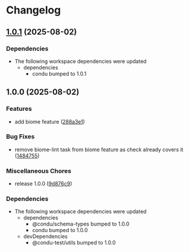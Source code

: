 # Changelog

## [1.0.1](https://github.com/niieani/condu/compare/@condu-feature/biome@1.0.0...@condu-feature/biome@1.0.1) (2025-08-02)


### Dependencies

* The following workspace dependencies were updated
  * dependencies
    * condu bumped to 1.0.1

## 1.0.0 (2025-08-02)


### Features

* add biome feature ([288a3e1](https://github.com/niieani/condu/commit/288a3e153f657f8c6250ec398a6953d4cec8003f))


### Bug Fixes

* remove biome-lint task from biome feature as check already covers it ([1484755](https://github.com/niieani/condu/commit/1484755344a5c5b1a7dd5bac7a1bda608392b497))


### Miscellaneous Chores

* release 1.0.0 ([9d876c9](https://github.com/niieani/condu/commit/9d876c9fba8dbc305ac5be25e6f4fda47d6400b9))


### Dependencies

* The following workspace dependencies were updated
  * dependencies
    * @condu/schema-types bumped to 1.0.0
    * condu bumped to 1.0.0
  * devDependencies
    * @condu-test/utils bumped to 1.0.0
